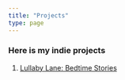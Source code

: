 ```yaml
---
title: "Projects"
type: page
---
```



### Here is my indie projects

1. [Lullaby Lane: Bedtime Stories](/projects/lullabylane/)